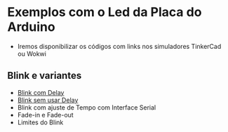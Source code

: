 # Exemplos com o Led da Placa do Arduino

* Iremos disponibilizar os códigos com links nos simuladores TinkerCad ou Wokwi

## Blink e variantes

* [Blink com Delay](https://wokwi.com/projects/373960807545407489)
* [Blink sem usar Delay](https://wokwi.com/projects/373961006307204097)
* Blink com ajuste de Tempo com Interface Serial
* Fade-in e Fade-out
* Limites do Blink
